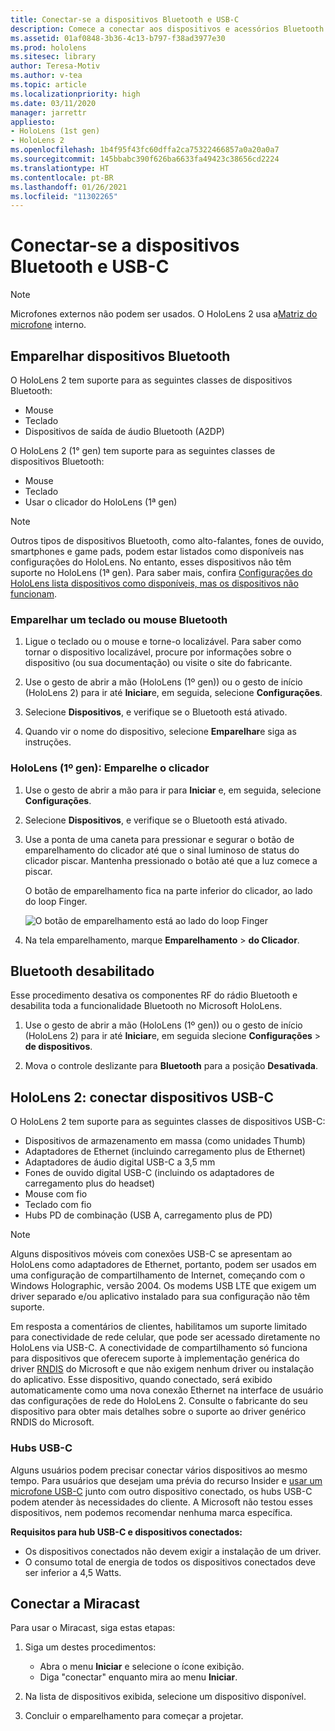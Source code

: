 ```yaml
---
title: Conectar-se a dispositivos Bluetooth e USB-C
description: Comece a conectar aos dispositivos e acessórios Bluetooth e USB C a partir de seus dispositivos de realidade mista HoloLens.
ms.assetid: 01af0848-3b36-4c13-b797-f38ad3977e30
ms.prod: hololens
ms.sitesec: library
author: Teresa-Motiv
ms.author: v-tea
ms.topic: article
ms.localizationpriority: high
ms.date: 03/11/2020
manager: jarrettr
appliesto:
- HoloLens (1st gen)
- HoloLens 2
ms.openlocfilehash: 1b4f95f43fc60dffa2ca75322466857a0a20a0a7
ms.sourcegitcommit: 145bbabc390f626ba6633fa49423c38656cd2224
ms.translationtype: HT
ms.contentlocale: pt-BR
ms.lasthandoff: 01/26/2021
ms.locfileid: "11302265"
---
```

# Conectar-se a dispositivos Bluetooth e USB-C

> [!NOTE]
> Microfones externos não podem ser usados. O HoloLens 2 usa a[Matriz do microfone](hololens2-hardware.md#audio-and-speech) interno.

## Emparelhar dispositivos Bluetooth

O HoloLens 2 tem suporte para as seguintes classes de dispositivos Bluetooth:

- Mouse
- Teclado
- Dispositivos de saída de áudio Bluetooth (A2DP)

O HoloLens 2 (1° gen) tem suporte para as seguintes classes de dispositivos Bluetooth:

- Mouse
- Teclado
- Usar o clicador do HoloLens (1ª gen)

> [!NOTE]
> Outros tipos de dispositivos Bluetooth, como alto-falantes, fones de ouvido, smartphones e game pads, podem estar listados como disponíveis nas configurações do HoloLens. No entanto, esses dispositivos não têm suporte no HoloLens (1ª gen). Para saber mais, confira [Configurações do HoloLens lista dispositivos como disponíveis, mas os dispositivos não funcionam](hololens-FAQ.md#hololens-settings-lists-devices-as-available-but-the-devices-dont-work).

### Emparelhar um teclado ou mouse Bluetooth

1. Ligue o teclado ou o mouse e torne-o localizável. Para saber como tornar o dispositivo localizável, procure por informações sobre o dispositivo (ou sua documentação) ou visite o site do fabricante.

1. Use o gesto de abrir a mão (HoloLens (1º gen)) ou o gesto de início (HoloLens 2) para ir até **Iniciar**e, em seguida, selecione **Configurações**.

1. Selecione **Dispositivos**, e verifique se o Bluetooth está ativado.  

1. Quando vir o nome do dispositivo, selecione **Emparelhar**e siga as instruções.

### HoloLens (1º gen): Emparelhe o clicador

1. Use o gesto de abrir a mão para ir para **Iniciar** e, em seguida, selecione **Configurações**.

1. Selecione **Dispositivos**, e verifique se o Bluetooth está ativado.

1. Use a ponta de uma caneta para pressionar e segurar o botão de emparelhamento do clicador até que o sinal luminoso de status do clicador piscar. Mantenha pressionado o botão até que a luz comece a piscar.  

   O botão de emparelhamento fica na parte inferior do clicador, ao lado do loop Finger.

   ![O botão de emparelhamento está ao lado do loop Finger](images/use-hololens-clicker-1.png)

1. Na tela emparelhamento, marque **Emparelhamento** > **do Clicador**.

## Bluetooth desabilitado

Esse procedimento desativa os componentes RF do rádio Bluetooth e desabilita toda a funcionalidade Bluetooth no Microsoft HoloLens.

1. Use o gesto de abrir a mão (HoloLens (1º gen)) ou o gesto de início (HoloLens 2) para ir até **Iniciar**e, em seguida slecione **Configurações** > **de dispositivos**.

1. Mova o controle deslizante para **Bluetooth** para a posição **Desativada**.

## HoloLens 2: conectar dispositivos USB-C

O HoloLens 2 tem suporte para as seguintes classes de dispositivos USB-C:

- Dispositivos de armazenamento em massa (como unidades Thumb)
- Adaptadores de Ethernet (incluindo carregamento plus de Ethernet)
- Adaptadores de áudio digital USB-C a 3,5 mm
- Fones de ouvido digital USB-C (incluindo os adaptadores de carregamento plus do headset)
- Mouse com fio
- Teclado com fio
- Hubs PD de combinação (USB A, carregamento plus de PD)

> [!NOTE]
> Alguns dispositivos móveis com conexões USB-C se apresentam ao HoloLens como adaptadores de Ethernet, portanto, podem ser usados em uma configuração de compartilhamento de Internet, começando com o Windows Holographic, versão 2004. Os modems USB LTE que exigem um driver separado e/ou aplicativo instalado para sua configuração não têm suporte.

Em resposta a comentários de clientes, habilitamos um suporte limitado para conectividade de rede celular, que pode ser acessado diretamente no HoloLens via USB-C.  A conectividade de compartilhamento só funciona para dispositivos que oferecem suporte à implementação genérica do driver [RNDIS](https://docs.microsoft.com/windows-hardware/drivers/network/overview-of-remote-ndis--rndis-) do Microsoft e que não exigem nenhum driver ou instalação do aplicativo.  Esse dispositivo, quando conectado, será exibido automaticamente como uma nova conexão Ethernet na interface de usuário das configurações de rede do HoloLens 2. Consulte o fabricante do seu dispositivo para obter mais detalhes sobre o suporte ao driver genérico RNDIS do Microsoft.

### Hubs USB-C

Alguns usuários podem precisar conectar vários dispositivos ao mesmo tempo. Para usuários que desejam uma prévia do recurso Insider e [usar um microfone USB-C](hololens-insider.md#usb-c-external-microphone-support) junto com outro dispositivo conectado, os hubs USB-C podem atender às necessidades do cliente. A Microsoft não testou esses dispositivos, nem podemos recomendar nenhuma marca específica.

**Requisitos para hub USB-C e dispositivos conectados:**

- Os dispositivos conectados não devem exigir a instalação de um driver.
- O consumo total de energia de todos os dispositivos conectados deve ser inferior a 4,5 Watts.

## Conectar a Miracast

Para usar o Miracast, siga estas etapas:

1. Siga um destes procedimentos:  

   - Abra o menu **Iniciar** e selecione o ícone exibição.
   - Diga "conectar" enquanto mira ao menu **Iniciar**.  

1. Na lista de dispositivos exibida, selecione um dispositivo disponível.

1. Concluir o emparelhamento para começar a projetar.
